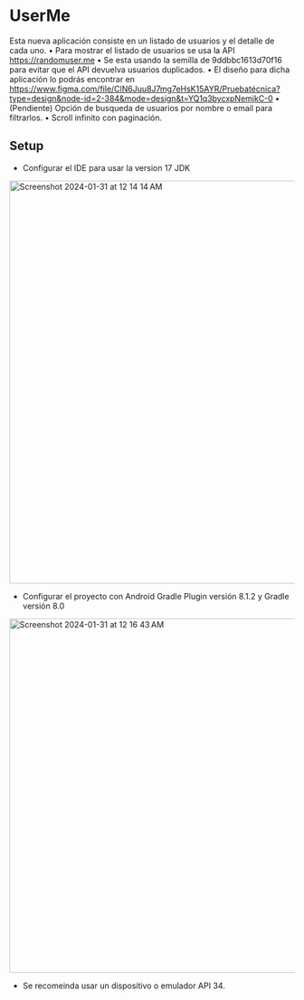 # UserMe

Esta nueva aplicación consiste en un listado de usuarios y el detalle de
cada uno. 
• Para mostrar el listado de usuarios se usa la API https://randomuser.me
• Se esta usando la semilla de 9ddbbc1613d70f16 para evitar que el API devuelva usuarios duplicados.
• El diseño para dicha aplicación lo podrás encontrar en https://www.figma.com/file/ClN6Juu8J7mg7eHsK15AYR/Pruebatécnica?type=design&node-id=2-384&mode=design&t=YQ1q3bycxpNemjkC-0
• (Pendiente) Opción de busqueda de usuarios por nombre o email para filtrarlos.
• Scroll infinito con paginación.

## Setup

- Configurar el IDE para usar la version 17 JDK
<img width="713" alt="Screenshot 2024-01-31 at 12 14 14 AM" src="https://github.com/leinaro/UserMe/assets/8811999/58690292-8621-4ce0-9075-2c7f52414296">

- Configurar el proyecto con Android Gradle Plugin versión 8.1.2 y Gradle versión  8.0
<img width="627" alt="Screenshot 2024-01-31 at 12 16 43 AM" src="https://github.com/leinaro/UserMe/assets/8811999/56324de8-fae5-4dae-afde-531480596a75">

- Se recomeinda usar un dispositivo o emulador API 34.
